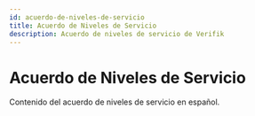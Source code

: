 ```yaml
---
id: acuerdo-de-niveles-de-servicio
title: Acuerdo de Niveles de Servicio
description: Acuerdo de niveles de servicio de Verifik
---
```


# Acuerdo de Niveles de Servicio

Contenido del acuerdo de niveles de servicio en español.
